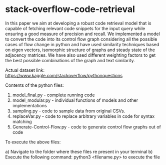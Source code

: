 # stack-overflow-code-retrieval

In this paper we aim at developing a robust code retrieval model that is capable of fetching relevant code snippets for the input query while ensuring a good measure of precision and recall. We implemented a model to convert the code into its control flow graph considering all the possible cases of flow change in python and have used similarity techniques based on eigen vectors, isomorphic structure of graphs and steady state of the adjacency matrices. We have also used different weighting factors to get the best possible combinations of the graph and text similarity.

Actual dataset link: https://www.kaggle.com/stackoverflow/pythonquestions

Contents of the python files:
1. model_final.py - complete running code
2. model_modular.py - individual functions of models and other implementations
3. sampling.py - code to sample data from original CSVs.
4. replaceVar.py - code to replace arbitrary variables in code for syntax matching
5. Generate-Control-Flow.py - code to generate control flow graphs out of code

To execute the above files:

a) Navigate to the folder where these files re present in your terminal
b) Execute the following command: python3 <filename.py> to execute the file
